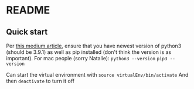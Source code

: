# README

## Quick start
Per [this medium article](https://medium.com/@sostomc011/https-medium-com-sostomc011-getting-started-with-django-mysql-and-react-js-backend-b962a7691486), ensure that you have newest version of python3 (should be 3.9.1) as well as pip installed (don't think the version is as important). For mac people (sorry Natalie): 
`python3 --version`
`pip3 --version`

Can start the virtual environment with 
`source virtualEnv/bin/activate`
And then `deactivate` to turn it off
